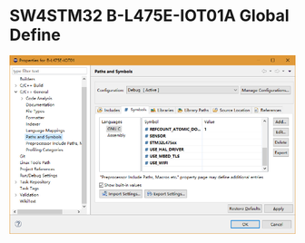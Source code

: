 # SW4STM32 B-L475E-IOT01A Global Define

![img/SW4STM32_B-L475E-IOT01_Define.png](img/SW4STM32_B-L475E-IOT01_Define.png)

